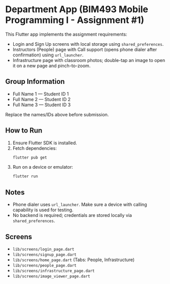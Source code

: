 # Department App (BIM493 Mobile Programming I - Assignment #1)

This Flutter app implements the assignment requirements:

- Login and Sign Up screens with local storage using `shared_preferences`.
- Instructors (People) page with Call support (opens phone dialer after confirmation) using `url_launcher`.
- Infrastructure page with classroom photos; double-tap an image to open it on a new page and pinch-to-zoom.

## Group Information
- Full Name 1 — Student ID 1
- Full Name 2 — Student ID 2
- Full Name 3 — Student ID 3

Replace the names/IDs above before submission.

## How to Run
1. Ensure Flutter SDK is installed.
2. Fetch dependencies:
   ```bash
   flutter pub get
   ```
3. Run on a device or emulator:
   ```bash
   flutter run
   ```

## Notes
- Phone dialer uses `url_launcher`. Make sure a device with calling capability is used for testing.
- No backend is required; credentials are stored locally via `shared_preferences`.

## Screens
- `lib/screens/login_page.dart`
- `lib/screens/signup_page.dart`
- `lib/screens/home_page.dart` (Tabs: People, Infrastructure)
- `lib/screens/people_page.dart`
- `lib/screens/infrastructure_page.dart`
- `lib/screens/image_viewer_page.dart`

